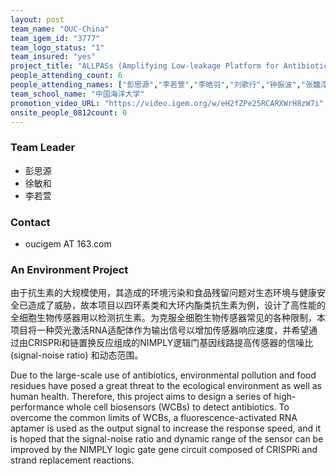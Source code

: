 ```yaml
---
layout: post
team_name: "OUC-China"
team_igem_id: "3777"
team_logo_status: "1"
team_insured: "yes"
project_title: "ALLPASs (Amplifying Low-leakage Platform for Antibiotic Sensors)"
people_attending_count: 6
people_attending_names: ["彭思源","李若萱","李皓羽","刘歌行","钟振波","张馥淳"]
team_school_name: "中国海洋大学"
promotion_video_URL: "https://video.igem.org/w/eH2fZPe25RCARXWrH8zW7i"
onsite_people_0812count: 0
---
```



### Team Leader
* 彭思源
* 徐敏和
* 李若萱

### Contact
* oucigem AT 163.com

### An Environment Project

由于抗生素的大规模使用，其造成的环境污染和食品残留问题对生态环境与健康安全已造成了威胁，故本项目以四环素类和大环内酯类抗生素为例，设计了高性能的全细胞生物传感器用以检测抗生素。为克服全细胞生物传感器常见的各种限制，本项目将一种荧光激活RNA适配体作为输出信号以增加传感器响应速度，并希望通过由CRISPRi和链置换反应组成的NIMPLY逻辑门基因线路提高传感器的信噪比 (signal-noise ratio) 和动态范围。

Due to the large-scale use of antibiotics, environmental pollution and food residues have posed a great threat to the ecological environment as well as human health. Therefore, this project aims to design a series of high-performance whole cell biosensors (WCBs) to detect antibiotics. To overcome the common limits of WCBs, a fluorescence-activated RNA aptamer is used as the output signal to increase the response speed, and it is hoped that the signal-noise ratio and dynamic range of the sensor can be improved by the NIMPLY logic gate gene circuit composed of CRISPRi and strand replacement reactions.
